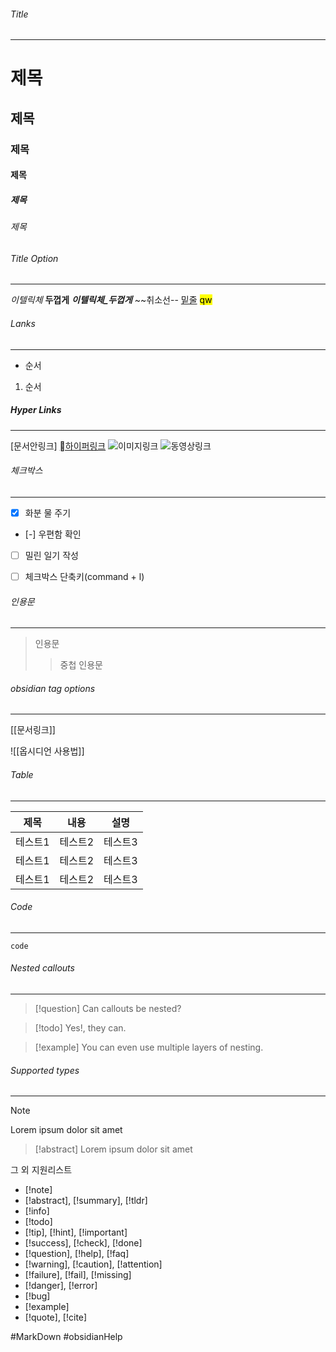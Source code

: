 
###### Title
---
# 제목
## 제목
### 제목
#### 제목
##### 제목
###### 제목

###### Title Option
---
*이텔릭체*
**두껍게**
**_이텔릭체_두껍게_**
~~취소선--
<u>밑줄</u>
<mark>qw</mark>

###### Lanks
---
- 순서
1. 순서

##### Hyper Links
---
[문서안링크]
[하이퍼링크](url)
![이미지링크]()
![동영상링크](https://www.youtube.com/watch?v=NnTvZWp5Q7o)
###### 체크박스
---
- [x] 화분 물 주기
- [-] 우편함 확인
- [ ] 밀린 일기 작성
- [ ] 체크박스 단축키(command + l)


###### 인용문
---
> 인용문
>> 중첩 인용문 


###### obsidian tag options
---
[[문서링크]]

![[옵시디언 사용법]]


###### Table
---

| 제목   | 내용   | 설명   |
| ---- | ---- | ---- |
| 테스트1 | 테스트2 | 테스트3 |
| 테스트1 | 테스트2 | 테스트3 |
| 테스트1 | 테스트2 | 테스트3 |

###### Code
---
```
code
```


###### Nested callouts
---
>[!question] Can callouts be nested? 

>[!todo] Yes!, they can.

>[!example] You can even use multiple layers of nesting.


###### Supported types
---
> [!note] 
> Lorem ipsum dolor sit amet

> [!abstract] 
> Lorem ipsum dolor sit amet


 그 외 지원리스트
- [!note]
- [!abstract], [!summary], [!tldr]
- [!info]
- [!todo]
- [!tip], [!hint], [!important]
- [!success], [!check], [!done]
- [!question], [!help], [!faq]
- [!warning], [!caution], [!attention]
- [!failure], [!fail], [!missing]
- [!danger], [!error]
- [!bug]
- [!example]
- [!quote], [!cite]





#MarkDown #obsidianHelp
